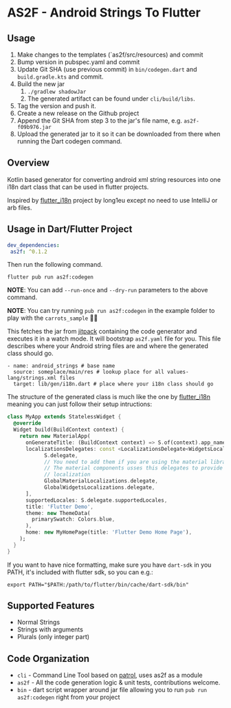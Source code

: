 # AS2F - Android Strings To Flutter

## Usage

1. Make changes to the templates (`as2f/src/resources) and commit
2. Bump version in pubspec.yaml and commit
3. Update Git SHA (use previous commit) in `bin/codegen.dart` and `build.gradle.kts` and commit.
4. Build the new jar
	1. `./gradlew shadowJar`
	2. The generated artifact can be found under `cli/build/libs`.
5. Tag the version and push it.
6. Create a new release on the Github project
7. Append the Git SHA from step 3 to the jar's file name, e.g. `as2f-f09b976.jar`
8. Upload the generated jar to it so it can be downloaded from there when running the Dart codegen command.

## Overview

Kotlin based generator for converting android xml string resources into one i18n dart class that can be used in flutter projects.

Inspired by [flutter_i18n](https://github.com/long1eu/flutter_i18n) project by long1eu except no need to use IntelliJ or arb files.

## Usage in Dart/Flutter Project

```yaml
dev_dependencies:
 as2f: ^0.1.2
```

Then run the following command.

```
flutter pub run as2f:codegen
```

__NOTE__: You can add `--run-once` and `--dry-run` parameters to the above command.

__NOTE__: You can try running `pub run as2f:codegen` in the example folder to play with the `carrots_sample` 🥕🥕

This fetches the jar from [jitpack](https://jitpack.io/#vishna/as2f) containing the code generator and executes it in a watch mode. It will bootstrap `as2f.yaml` file for you. This file describes where your Android string files are and where the generated class should go.

```
- name: android_strings # base name
  source: someplace/main/res # lookup place for all values-lang/strings.xml files
  target: lib/gen/i18n.dart # place where your i18n class should go
```

The structure of the generated class is much like the one by [flutter_i18n](https://github.com/long1eu/flutter_i18n#usage) meaning you can just follow their setup intructions:

```dart
class MyApp extends StatelessWidget {
  @override
  Widget build(BuildContext context) {
    return new MaterialApp(
      onGenerateTitle: (BuildContext context) => S.of(context).app_name,
      localizationsDelegates: const <LocalizationsDelegate<WidgetsLocalizations>>[
            S.delegate,
            // You need to add them if you are using the material library.
            // The material components usses this delegates to provide default 
            // localization      
            GlobalMaterialLocalizations.delegate,
            GlobalWidgetsLocalizations.delegate,               
      ],
      supportedLocales: S.delegate.supportedLocales,
      title: 'Flutter Demo',
      theme: new ThemeData(
        primarySwatch: Colors.blue,
      ),
      home: new MyHomePage(title: 'Flutter Demo Home Page'),
    );
  }
}
```

If you want to have nice formatting, make sure you have `dart-sdk` in you PATH, it's included with flutter sdk, so you can e.g.:

```
export PATH="$PATH:/path/to/flutter/bin/cache/dart-sdk/bin"
```

## Supported Features

- Normal Strings
- Strings with arguments
- Plurals (only integer part)

## Code Organization

- `cli` - Command Line Tool based on [patrol](https://github.com/vishna/patrol), uses as2f as a module
- `as2f` - All the code generation logic & unit tests, contributions welcome.
- `bin` - dart script wrapper around jar file allowing you to run `pub run as2f:codegen` right from your project